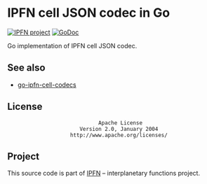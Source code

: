 # IPFN cell JSON codec in Go

[![IPFN project](https://img.shields.io/badge/project-IPFN-blue.svg?style=flat-square)](http://github.com/ipfn)
[![GoDoc](https://godoc.org/github.com/ipfn/go-ipfn/celljson?status.svg)](https://godoc.org/github.com/ipfn/go-ipfn/celljson)

Go implementation of IPFN cell JSON codec.

## See also

* [go-ipfn-cell-codecs](https://github.com/ipfn/go-ipfn/codecs)

## License

                                 Apache License
                           Version 2.0, January 2004
                        http://www.apache.org/licenses/

## Project

This source code is part of [IPFN](https://github.com/ipfn) – interplanetary functions project.
